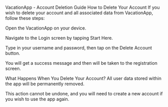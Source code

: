 VacationApp - Account Deletion Guide
How to Delete Your Account
If you wish to delete your account and all associated data from VacationApp, follow these steps:

Open the VacationApp on your device.

Navigate to the Login screen by tapping Start Here.

Type in your username and password, then tap on the Delete Account button.

You will get a success message and then will be taken to the registration screen.

What Happens When You Delete Your Account?
All user data stored within the app will be permanently removed.

This action cannot be undone, and you will need to create a new account if you wish to use the app again.
